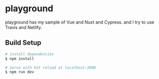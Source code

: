 # playground

playground has my sample of Vue and Nuxt and Cypress.
and I try to use Travis and Netlify.

## Build Setup

```bash
# install dependencies
$ npm install

# serve with hot reload at localhost:3000
$ npm run dev
```